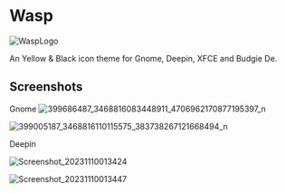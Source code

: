 # Wasp

![WaspLogo](https://github.com/SethStormR/Wasp/assets/60283532/47d8d06d-3aa0-4ace-8441-ad84db219330)

An Yellow &amp; Black icon theme for Gnome, Deepin, XFCE and Budgie De.


Screenshots
--
Gnome
![399686487_3468816083448911_4706962170877195397_n](https://github.com/SethStormR/Wasp/assets/60283532/bde68a95-6d62-4692-95c9-c8d59a217eb4)


![399005187_3468816110115575_383738267121668494_n](https://github.com/SethStormR/Wasp/assets/60283532/59769ca6-3500-44c5-a512-8186a0d2a99f)


Deepin

![Screenshot_20231110013424](https://github.com/SethStormR/Wasp/assets/60283532/04c0f28d-b6bb-4b1a-b52c-f480602ac3a7)

![Screenshot_20231110013447](https://github.com/SethStormR/Wasp/assets/60283532/4d889c8f-e207-4a46-888e-cd4ced582375)
